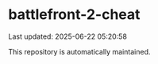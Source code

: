 # battlefront-2-cheat

Last updated: 2025-06-22 05:20:58

This repository is automatically maintained.
